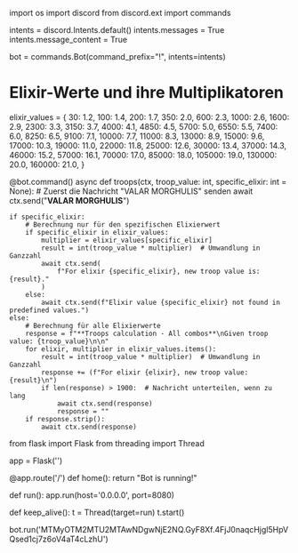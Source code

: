 import os
import discord
from discord.ext import commands

intents = discord.Intents.default()
intents.messages = True
intents.message_content = True

bot = commands.Bot(command_prefix="!", intents=intents)

# Elixir-Werte und ihre Multiplikatoren
elixir_values = {
    30: 1.2,
    100: 1.4,
    200: 1.7,
    350: 2.0,
    600: 2.3,
    1000: 2.6,
    1600: 2.9,
    2300: 3.3,
    3150: 3.7,
    4000: 4.1,
    4850: 4.5,
    5700: 5.0,
    6550: 5.5,
    7400: 6.0,
    8250: 6.5,
    9100: 7.1,
    10000: 7.7,
    11000: 8.3,
    13000: 8.9,
    15000: 9.6,
    17000: 10.3,
    19000: 11.0,
    22000: 11.8,
    25000: 12.6,
    30000: 13.4,
    37000: 14.3,
    46000: 15.2,
    57000: 16.1,
    70000: 17.0,
    85000: 18.0,
    105000: 19.0,
    130000: 20.0,
    160000: 21.0,
}

@bot.command()
async def troops(ctx, troop_value: int, specific_elixir: int = None):
    # Zuerst die Nachricht "VALAR MORGHULIS" senden
    await ctx.send("**VALAR MORGHULIS**")

    if specific_elixir:
        # Berechnung nur für den spezifischen Elixierwert
        if specific_elixir in elixir_values:
            multiplier = elixir_values[specific_elixir]
            result = int(troop_value * multiplier)  # Umwandlung in Ganzzahl
            await ctx.send(
                f"For elixir {specific_elixir}, new troop value is: {result}."
            )
        else:
            await ctx.send(f"Elixir value {specific_elixir} not found in predefined values.")
    else:
        # Berechnung für alle Elixierwerte
        response = f"**Troops calculation - All combos**\nGiven troop value: {troop_value}\n\n"
        for elixir, multiplier in elixir_values.items():
            result = int(troop_value * multiplier)  # Umwandlung in Ganzzahl
            response += (f"For elixir {elixir}, new troop value: {result}\n")
            if len(response) > 1900:  # Nachricht unterteilen, wenn zu lang
                await ctx.send(response)
                response = ""
        if response.strip():
            await ctx.send(response)

from flask import Flask
from threading import Thread

app = Flask('')

@app.route('/')
def home():
    return "Bot is running!"

def run():
    app.run(host='0.0.0.0', port=8080)

def keep_alive():
    t = Thread(target=run)
    t.start()
    
bot.run('MTMyOTM2MTU2MTAwNDgwNjE2NQ.GyF8Xf.4FjJ0naqcHjgl5HpVQsed1cj7z6oV4aT4cLzhU')
    
